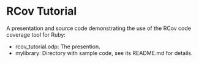 RCov Tutorial
=============

A presentation and source code demonstrating the use of the RCov code coverage
tool for Ruby:

- rcov_tutorial.odp: The presention.
- mylibrary: Directory with sample code, see its README.md for details.
